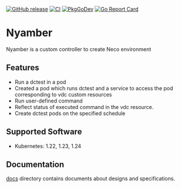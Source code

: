 [![GitHub release](https://img.shields.io/github/release/cybozu-go/nyamber.svg?maxAge=60)][releases]
[![CI](https://github.com/cybozu-go/nyamber/actions/workflows/ci.yaml/badge.svg)](https://github.com/cybozu-go/nyamber/actions/workflows/ci.yaml)
[![PkgGoDev](https://pkg.go.dev/badge/github.com/cybozu-go/nyamber?tab=overview)](https://pkg.go.dev/github.com/cybozu-go/nyamber?tab=overview)
[![Go Report Card](https://goreportcard.com/badge/github.com/cybozu-go/nyamber)](https://goreportcard.com/report/github.com/cybozu-go/nyamber)

Nyamber
============================
Nyamber is a custom controller to create Neco environment

## Features
- Run a dctest in a pod
- Created a pod which runs dctest and a service to access the pod corresponding to vdc custom resources
- Run user-defined command
- Reflect status of executed command in the vdc resource.
- Create dctest pods on the specified schedule

## Supported Software
- Kubernetes: 1.22, 1.23, 1.24

## Documentation

[docs](docs/) directory contains documents about designs and specifications.

[releases]: https://github.com/cybozu-go/nyamber/releases
